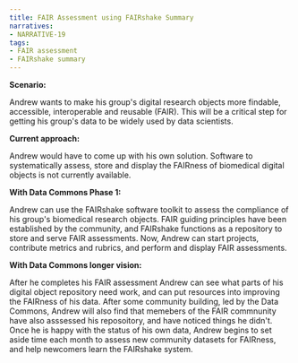 ```yaml
---
title: FAIR Assessment using FAIRshake Summary
narratives:
- NARRATIVE-19
tags:
- FAIR assessment
- FAIRshake summary
---
```

**Scenario:**

Andrew wants to make his group's digital research objects more findable, accessible, interoperable and reusable (FAIR). This will be a critical step for getting his group's data to be widely used by data scientists.

**Current approach:**

Andrew would have to come up with his own solution. Software to systematically assess, store and display the FAIRness of biomedical digital objects is not currently available.

**With Data Commons Phase 1:**

Andrew can use the FAIRshake software toolkit to assess the compliance of his group's biomedical research objects.
FAIR guiding principles have been established by the community, and FAIRshake functions as a repository to store and serve FAIR assessments. Now, Andrew can start projects, contribute metrics and rubrics, and perform and display FAIR assessments.

**With Data Commons longer vision:**

After he completes his FAIR assessment Andrew can see what parts of his digital object repository need work, and can put resources into improving the FAIRness of his data. After some community building, led by the Data Commons, Andrew will also find that memebers of the FAIR commnunity have also asssessed his reposoitory, and have noticed things he didn't. Once he is happy with the status of his own data, Andrew begins to set aside time each month to assess new community datasets for FAIRness, and help newcomers learn the FAIRshake system.
